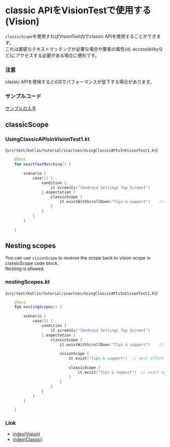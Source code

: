 # classic APIをVisionTestで使用する (Vision)

`classicScope`を使用すればVisionTest内でclassic APIを使用することができます。<br>
これは厳密なテキストマッチングが必要な場合や要素の属性(id, accessibilityなど)にアクセスする必要がある場合に便利です。

### 注意

classic APIを使用するとiOSでパフォーマンスが低下する場合があります。

### サンプルコード

[サンプルの入手](../../getting_samples_ja.md)

## classicScope

### UsingClassicAPIsInVisionTest1.kt

(`src/test/kotlin/tutorial/inaction/UsingClassicAPIsInVisionTest1.kt`)

```kotlin
    @Test
    fun exactTextMatching() {

        scenario {
            case(1) {
                condition {
                    it.screenIs("[Android Settings Top Screen]")
                }.expectation {
                    classicScope {
                        it.existWithScrollDown("Tips & support")    // exact match
                    }
                }
            }
        }

    }
```

## Nesting scopes

You can use `visionScope` to reverse the scope back to vision scope in classicScope code block.<br>
Nesting is allowed.

### nestingScopes.kt

(`src/test/kotlin/tutorial/inaction/UsingClassicAPIsInVisionTest1.kt`)

```kotlin
    @Test
    fun nestingScopes() {

        scenario {
            case(1) {
                condition {
                    it.screenIs("[Android Settings Top Screen]")
                }.expectation {
                    classicScope {
                        it.existWithScrollDown("Tips & support")    // exact match

                        visionScope {
                            it.exist("Tips & support")  // best effort match

                            classicScope {
                                it.exist("Tips & support")  // exact match
                            }
                        }
                    }
                }
            }
        }

    }
```

### Link

- [index(Vision)](../../../index_ja.md)
- [index(Classic)](../../../classic/index_ja.md)

